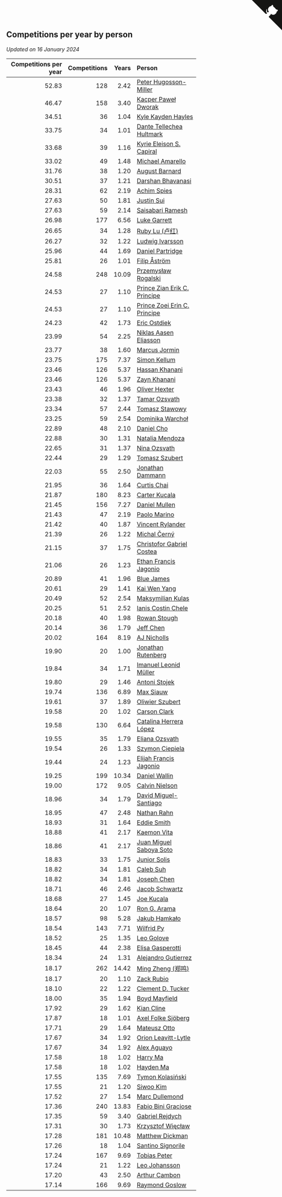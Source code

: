## Competitions per year by person

*Updated on 16 January 2024*

| Competitions per year | Competitions | Years | Person |
| ---: | ---: | ---: | :--- |
| 52.83 | 128 | 2.42 | [Peter Hugosson-Miller](https://www.worldcubeassociation.org/persons/2021HUGO01) |
| 46.47 | 158 | 3.40 | [Kacper Paweł Dworak](https://www.worldcubeassociation.org/persons/2020DWOR01) |
| 34.51 | 36 | 1.04 | [Kyle Kayden Hayles](https://www.worldcubeassociation.org/persons/2022HAYL02) |
| 33.75 | 34 | 1.01 | [Dante Tellechea Hultmark](https://www.worldcubeassociation.org/persons/2023HULT01) |
| 33.68 | 39 | 1.16 | [Kyrie Eleison S. Capiral](https://www.worldcubeassociation.org/persons/2022CAPI02) |
| 33.02 | 49 | 1.48 | [Michael Amarello](https://www.worldcubeassociation.org/persons/2022AMAR09) |
| 31.76 | 38 | 1.20 | [August Barnard](https://www.worldcubeassociation.org/persons/2022BARN21) |
| 30.51 | 37 | 1.21 | [Darshan Bhavanasi](https://www.worldcubeassociation.org/persons/2022BHAV01) |
| 28.31 | 62 | 2.19 | [Achim Spies](https://www.worldcubeassociation.org/persons/2021SPIE01) |
| 27.63 | 50 | 1.81 | [Justin Sui](https://www.worldcubeassociation.org/persons/2022SUIJ01) |
| 27.63 | 59 | 2.14 | [Saisabari Ramesh](https://www.worldcubeassociation.org/persons/2021RAME01) |
| 26.98 | 177 | 6.56 | [Luke Garrett](https://www.worldcubeassociation.org/persons/2017GARR05) |
| 26.65 | 34 | 1.28 | [Ruby Lu (卢红)](https://www.worldcubeassociation.org/persons/2022LURU01) |
| 26.27 | 32 | 1.22 | [Ludwig Ivarsson](https://www.worldcubeassociation.org/persons/2022IVAR01) |
| 25.96 | 44 | 1.69 | [Daniel Partridge](https://www.worldcubeassociation.org/persons/2022PART02) |
| 25.81 | 26 | 1.01 | [Filip Åström](https://www.worldcubeassociation.org/persons/2023ASTR01) |
| 24.58 | 248 | 10.09 | [Przemysław Rogalski](https://www.worldcubeassociation.org/persons/2013ROGA02) |
| 24.53 | 27 | 1.10 | [Prince Zian Erik C. Principe](https://www.worldcubeassociation.org/persons/2022PRIN08) |
| 24.53 | 27 | 1.10 | [Prince Zoei Erin C. Principe](https://www.worldcubeassociation.org/persons/2022PRIN09) |
| 24.23 | 42 | 1.73 | [Eric Ostdiek](https://www.worldcubeassociation.org/persons/2022OSTD01) |
| 23.99 | 54 | 2.25 | [Niklas Aasen Eliasson](https://www.worldcubeassociation.org/persons/2021ELIA01) |
| 23.77 | 38 | 1.60 | [Marcus Jormin](https://www.worldcubeassociation.org/persons/2022JORM01) |
| 23.75 | 175 | 7.37 | [Simon Kellum](https://www.worldcubeassociation.org/persons/2016KELL12) |
| 23.46 | 126 | 5.37 | [Hassan Khanani](https://www.worldcubeassociation.org/persons/2018KHAN26) |
| 23.46 | 126 | 5.37 | [Zayn Khanani](https://www.worldcubeassociation.org/persons/2018KHAN28) |
| 23.43 | 46 | 1.96 | [Oliver Hexter](https://www.worldcubeassociation.org/persons/2022HEXT01) |
| 23.38 | 32 | 1.37 | [Tamar Ozsvath](https://www.worldcubeassociation.org/persons/2022OZSV04) |
| 23.34 | 57 | 2.44 | [Tomasz Stawowy](https://www.worldcubeassociation.org/persons/2021STAW01) |
| 23.25 | 59 | 2.54 | [Dominika Warchoł](https://www.worldcubeassociation.org/persons/2021WARC01) |
| 22.89 | 48 | 2.10 | [Daniel Cho](https://www.worldcubeassociation.org/persons/2021CHOD01) |
| 22.88 | 30 | 1.31 | [Natalia Mendoza](https://www.worldcubeassociation.org/persons/2022MEND24) |
| 22.65 | 31 | 1.37 | [Nina Ozsvath](https://www.worldcubeassociation.org/persons/2022OZSV03) |
| 22.44 | 29 | 1.29 | [Tomasz Szubert](https://www.worldcubeassociation.org/persons/2022SZUB02) |
| 22.03 | 55 | 2.50 | [Jonathan Dammann](https://www.worldcubeassociation.org/persons/2021DAMM01) |
| 21.95 | 36 | 1.64 | [Curtis Chai](https://www.worldcubeassociation.org/persons/2022CHAI02) |
| 21.87 | 180 | 8.23 | [Carter Kucala](https://www.worldcubeassociation.org/persons/2015KUCA01) |
| 21.45 | 156 | 7.27 | [Daniel Mullen](https://www.worldcubeassociation.org/persons/2016MULL04) |
| 21.43 | 47 | 2.19 | [Paolo Marino](https://www.worldcubeassociation.org/persons/2021MARI04) |
| 21.42 | 40 | 1.87 | [Vincent Rylander](https://www.worldcubeassociation.org/persons/2022RYLA01) |
| 21.39 | 26 | 1.22 | [Michal Černý](https://www.worldcubeassociation.org/persons/2022CERN03) |
| 21.15 | 37 | 1.75 | [Christofor Gabriel Costea](https://www.worldcubeassociation.org/persons/2022COST03) |
| 21.06 | 26 | 1.23 | [Ethan Francis Jagonio](https://www.worldcubeassociation.org/persons/2022JAGO03) |
| 20.89 | 41 | 1.96 | [Blue James](https://www.worldcubeassociation.org/persons/2022JAME01) |
| 20.61 | 29 | 1.41 | [Kai Wen Yang](https://www.worldcubeassociation.org/persons/2022YANG19) |
| 20.49 | 52 | 2.54 | [Maksymilian Kulas](https://www.worldcubeassociation.org/persons/2021KULA02) |
| 20.25 | 51 | 2.52 | [Ianis Costin Chele](https://www.worldcubeassociation.org/persons/2021CHEL01) |
| 20.18 | 40 | 1.98 | [Rowan Stough](https://www.worldcubeassociation.org/persons/2022STOU01) |
| 20.14 | 36 | 1.79 | [Jeff Chen](https://www.worldcubeassociation.org/persons/2022CHEN19) |
| 20.02 | 164 | 8.19 | [AJ Nicholls](https://www.worldcubeassociation.org/persons/2015NICH04) |
| 19.90 | 20 | 1.00 | [Jonathan Rutenberg](https://www.worldcubeassociation.org/persons/2023RUTE01) |
| 19.84 | 34 | 1.71 | [Imanuel Leonid Müller](https://www.worldcubeassociation.org/persons/2022MULL02) |
| 19.80 | 29 | 1.46 | [Antoni Stojek](https://www.worldcubeassociation.org/persons/2022STOJ03) |
| 19.74 | 136 | 6.89 | [Max Siauw](https://www.worldcubeassociation.org/persons/2017SIAU02) |
| 19.61 | 37 | 1.89 | [Oliwier Szubert](https://www.worldcubeassociation.org/persons/2022SZUB01) |
| 19.58 | 20 | 1.02 | [Carson Clark](https://www.worldcubeassociation.org/persons/2023CLAR02) |
| 19.58 | 130 | 6.64 | [Catalina Herrera López](https://www.worldcubeassociation.org/persons/2017LOPE31) |
| 19.55 | 35 | 1.79 | [Eliana Ozsvath](https://www.worldcubeassociation.org/persons/2022OZSV01) |
| 19.54 | 26 | 1.33 | [Szymon Ciepiela](https://www.worldcubeassociation.org/persons/2022CIEP01) |
| 19.44 | 24 | 1.23 | [Elijah Francis Jagonio](https://www.worldcubeassociation.org/persons/2022JAGO02) |
| 19.25 | 199 | 10.34 | [Daniel Wallin](https://www.worldcubeassociation.org/persons/2013WALL03) |
| 19.00 | 172 | 9.05 | [Calvin Nielson](https://www.worldcubeassociation.org/persons/2014NIEL03) |
| 18.96 | 34 | 1.79 | [David Miguel-Santiago](https://www.worldcubeassociation.org/persons/2022MIGU02) |
| 18.95 | 47 | 2.48 | [Nathan Rahn](https://www.worldcubeassociation.org/persons/2021RAHN01) |
| 18.93 | 31 | 1.64 | [Eddie Smith](https://www.worldcubeassociation.org/persons/2022SMIT20) |
| 18.88 | 41 | 2.17 | [Kaemon Vita](https://www.worldcubeassociation.org/persons/2021VITA01) |
| 18.86 | 41 | 2.17 | [Juan Miguel Saboya Soto](https://www.worldcubeassociation.org/persons/2021SOTO01) |
| 18.83 | 33 | 1.75 | [Junior Solis](https://www.worldcubeassociation.org/persons/2022SOLI03) |
| 18.82 | 34 | 1.81 | [Caleb Suh](https://www.worldcubeassociation.org/persons/2022SUHC01) |
| 18.82 | 34 | 1.81 | [Joseph Chen](https://www.worldcubeassociation.org/persons/2022CHEN16) |
| 18.71 | 46 | 2.46 | [Jacob Schwartz](https://www.worldcubeassociation.org/persons/2021SCHW01) |
| 18.68 | 27 | 1.45 | [Joe Kucala](https://www.worldcubeassociation.org/persons/2022KUCA01) |
| 18.64 | 20 | 1.07 | [Ron G. Arama](https://www.worldcubeassociation.org/persons/2022ARAM01) |
| 18.57 | 98 | 5.28 | [Jakub Hamkało](https://www.worldcubeassociation.org/persons/2018HAMK01) |
| 18.54 | 143 | 7.71 | [Wilfrid Py](https://www.worldcubeassociation.org/persons/2016PYWI01) |
| 18.52 | 25 | 1.35 | [Leo Golove](https://www.worldcubeassociation.org/persons/2022GOLO02) |
| 18.45 | 44 | 2.38 | [Elisa Gasperotti](https://www.worldcubeassociation.org/persons/2021GASP01) |
| 18.34 | 24 | 1.31 | [Alejandro Gutierrez](https://www.worldcubeassociation.org/persons/2022GUTI09) |
| 18.17 | 262 | 14.42 | [Ming Zheng (郑鸣)](https://www.worldcubeassociation.org/persons/2009ZHEN11) |
| 18.17 | 20 | 1.10 | [Zack Rubio](https://www.worldcubeassociation.org/persons/2022RUBI10) |
| 18.10 | 22 | 1.22 | [Clement D. Tucker](https://www.worldcubeassociation.org/persons/2022TUCK09) |
| 18.00 | 35 | 1.94 | [Boyd Mayfield](https://www.worldcubeassociation.org/persons/2022MAYF01) |
| 17.92 | 29 | 1.62 | [Kian Cline](https://www.worldcubeassociation.org/persons/2022CLIN01) |
| 17.87 | 18 | 1.01 | [Axel Folke Sjöberg](https://www.worldcubeassociation.org/persons/2023SJOB01) |
| 17.71 | 29 | 1.64 | [Mateusz Otto](https://www.worldcubeassociation.org/persons/2022OTTO01) |
| 17.67 | 34 | 1.92 | [Orion Leavitt-Lytle](https://www.worldcubeassociation.org/persons/2022LEAV01) |
| 17.67 | 34 | 1.92 | [Alex Aguayo](https://www.worldcubeassociation.org/persons/2022AGUA01) |
| 17.58 | 18 | 1.02 | [Harry Ma](https://www.worldcubeassociation.org/persons/2023MAHA01) |
| 17.58 | 18 | 1.02 | [Hayden Ma](https://www.worldcubeassociation.org/persons/2023MAHA02) |
| 17.55 | 135 | 7.69 | [Tymon Kolasiński](https://www.worldcubeassociation.org/persons/2016KOLA02) |
| 17.55 | 21 | 1.20 | [Siwoo Kim](https://www.worldcubeassociation.org/persons/2022KIMS12) |
| 17.52 | 27 | 1.54 | [Marc Dullemond](https://www.worldcubeassociation.org/persons/2022DULL01) |
| 17.36 | 240 | 13.83 | [Fabio Bini Graciose](https://www.worldcubeassociation.org/persons/2010GRAC02) |
| 17.35 | 59 | 3.40 | [Gabriel Rejdych](https://www.worldcubeassociation.org/persons/2020REJD01) |
| 17.31 | 30 | 1.73 | [Krzysztof Więcław](https://www.worldcubeassociation.org/persons/2022WIEC01) |
| 17.28 | 181 | 10.48 | [Matthew Dickman](https://www.worldcubeassociation.org/persons/2013DICK01) |
| 17.26 | 18 | 1.04 | [Santino Signorile](https://www.worldcubeassociation.org/persons/2022SIGN01) |
| 17.24 | 167 | 9.69 | [Tobias Peter](https://www.worldcubeassociation.org/persons/2014PETE03) |
| 17.24 | 21 | 1.22 | [Leo Johansson](https://www.worldcubeassociation.org/persons/2022JOHA08) |
| 17.20 | 43 | 2.50 | [Arthur Cambon](https://www.worldcubeassociation.org/persons/2021CAMB01) |
| 17.14 | 166 | 9.69 | [Raymond Goslow](https://www.worldcubeassociation.org/persons/2014GOSL01) |


<a href="https://github.com/jonatanklosko/wca_statistics" class="github-corner" aria-label="View source on Github"><svg width="80" height="80" viewBox="0 0 250 250" style="fill:#151513; color:#fff; position: absolute; top: 0; border: 0; right: 0;" aria-hidden="true"><path d="M0,0 L115,115 L130,115 L142,142 L250,250 L250,0 Z"></path><path d="M128.3,109.0 C113.8,99.7 119.0,89.6 119.0,89.6 C122.0,82.7 120.5,78.6 120.5,78.6 C119.2,72.0 123.4,76.3 123.4,76.3 C127.3,80.9 125.5,87.3 125.5,87.3 C122.9,97.6 130.6,101.9 134.4,103.2" fill="currentColor" style="transform-origin: 130px 106px;" class="octo-arm"></path><path d="M115.0,115.0 C114.9,115.1 118.7,116.5 119.8,115.4 L133.7,101.6 C136.9,99.2 139.9,98.4 142.2,98.6 C133.8,88.0 127.5,74.4 143.8,58.0 C148.5,53.4 154.0,51.2 159.7,51.0 C160.3,49.4 163.2,43.6 171.4,40.1 C171.4,40.1 176.1,42.5 178.8,56.2 C183.1,58.6 187.2,61.8 190.9,65.4 C194.5,69.0 197.7,73.2 200.1,77.6 C213.8,80.2 216.3,84.9 216.3,84.9 C212.7,93.1 206.9,96.0 205.4,96.6 C205.1,102.4 203.0,107.8 198.3,112.5 C181.9,128.9 168.3,122.5 157.7,114.1 C157.9,116.9 156.7,120.9 152.7,124.9 L141.0,136.5 C139.8,137.7 141.6,141.9 141.8,141.8 Z" fill="currentColor" class="octo-body"></path></svg></a><style>.github-corner:hover .octo-arm{animation:octocat-wave 560ms ease-in-out}@keyframes octocat-wave{0%,100%{transform:rotate(0)}20%,60%{transform:rotate(-25deg)}40%,80%{transform:rotate(10deg)}}@media (max-width:500px){.github-corner:hover .octo-arm{animation:none}.github-corner .octo-arm{animation:octocat-wave 560ms ease-in-out}}</style>
